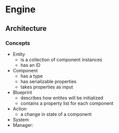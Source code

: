 # Engine

## Architecture

### Concepts

- Entity
  - is a collection of component instances
  - has an ID
- Component
  - has a type
  - has serializable properties
  - takes properties as input
- Blueprint
  - describes how entites will be initialized
  - contains a property list for each component
- Action
  - a change in state of a component
- System
- Manager: 
